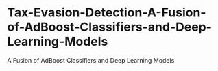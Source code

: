 # Tax-Evasion-Detection-A-Fusion-of-AdBoost-Classifiers-and-Deep-Learning-Models
 A Fusion of AdBoost Classifiers and Deep Learning Models
